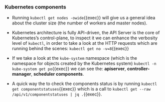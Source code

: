 
### Kubernetes components

* Running `kubectl get nodes -owide`{{exec}} will give us a general idea about the cluster size (the number of workers and master nodes).

* Kubernetes architecture is fully API-driven, the API Server is the core of Kubernetes’s control-plane, to inspect it we can enhance the verbosity level of `kubectl`, in order to take a look at the HTTP requests which are running behind the scenes:
`kubectl get no -v=8`{{exec}}

* If we take a look at the `kube-system` namespace (which is the namespace for objects created by the Kubernetes system) `kubectl -n kube-system get po`{{exec}} we can see the: **apiserver**, **controller-manager**, **scheduler components**.

* A quick way the to check the components status is by running `kubectl get componentstatuses`{{exec}} which is a call to
`kubectl get --raw /api/v1/componentstatuses | jq .`{{exec}}.




